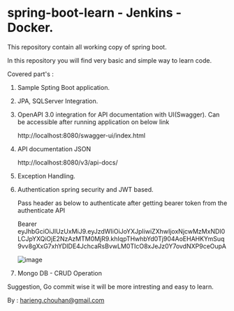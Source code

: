 # spring-boot-learn - Jenkins - Docker.

This repository contain all working copy of spring boot. 

In this repository you will find very basic and simple way to learn code.

Covered part's :

1. Sample Spting Boot application.

2. JPA, SQLServer Integration.

3. OpenAPI 3.0 integration for API documentation with UI(Swagger).
    Can be accessible after running application on below link
    
    http://localhost:8080/swagger-ui/index.html
    
4. API documentation JSON

      http://localhost:8080/v3/api-docs/
      
5. Exception Handling.

6. Authentication spring security and JWT based.
    
    Pass header as below to authenticate after getting bearer token from the authenticate API
    
    Bearer eyJhbGciOiJIUzUxMiJ9.eyJzdWIiOiJoYXJpIiwiZXhwIjoxNjcwMzMxNDI0LCJpYXQiOjE2NzAzMTM0MjR9.khIqpTHwhbYd0Tj904AoEHAHKYmSuq9vv8gXxG7xhYDIDE4JchcaRsBvwLM0TIcO8xJeJz0Y7ovdNXP9ceOupA
      
      
      ![image](https://user-images.githubusercontent.com/45940544/205914376-86234402-f363-49a8-8b13-1d367c7ab494.png)

  7. Mongo DB - CRUD Operation    


Suggestion, Go commit wise it will be more intresting and easy to learn.


By : harieng.chouhan@gmail.com
